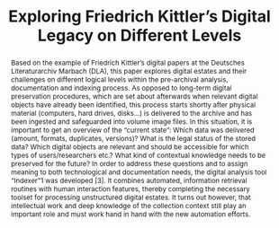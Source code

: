 ---
abstract: 'Based on the example of Friedrich Kittler’s digital papers at the Deutsches
  Literaturarchiv Marbach (DLA), this paper explores digital estates and their challenges
  on different logical levels within the pre-archival analysis, documentation and
  indexing process. As opposed to long-term digital preservation procedures, which
  are set about afterwards when relevant digital objects have already been identified,
  this process starts shortly after physical material (computers, hard drives, disks…)
  is delivered to the archive and has been ingested and safeguarded into volume image
  files. In this situation, it is important to get an overview of the “current state”:
  Which data was delivered (amount, formats, duplicates, versions)? What is the legal
  status of the stored data? Which digital objects are relevant and should be accessible
  for which types of users/researchers etc.? What kind of contextual knowledge needs
  to be preserved for the future? In order to address these questions and to assign
  meaning to both technological and documentation needs, the digital analysis tool
  “Indexer”1 was developed [3]. It combines automated, information retrieval routines
  with human interaction features, thereby completing the necessary toolset for processing
  unstructured digital estates. It turns out however, that intellectual work and deep
  knowledge of the collection context still play an important role and must work hand
  in hand with the new automation efforts.'
creators:
- Jürgen Enge
- Heinz Werner Kramski
date: null
document_url: https://services.phaidra.univie.ac.at/api/object/o:502853/download
grand_parent: iPRES
institutions: []
keywords: []
landing_page_url: https://phaidra.univie.ac.at/o:502853
language: eng
layout: publication
license: CC BY-NC-SA 3.0 AT
notes_url: null
parent: iPRES 2016
publication_type: paper
size: 1467609
slides_url: null
source_name: iPRES
stream_url: null
title: Exploring Friedrich Kittler’s Digital Legacy on Different Levels
year: 2016
---